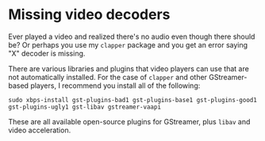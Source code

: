 # Missing video decoders

Ever played a video and realized there's no audio even though there should be? Or perhaps you use my `clapper` package and you get an error saying "X" decoder is missing.

There are various libraries and plugins that video players can use that are not automatically installed. For the case of `clapper` and other GStreamer-based players, I recommend you install all of the following:

```Shell
sudo xbps-install gst-plugins-bad1 gst-plugins-base1 gst-plugins-good1 gst-plugins-ugly1 gst-libav gstreamer-vaapi
```

These are all available open-source plugins for GStreamer, plus `libav` and video acceleration.
